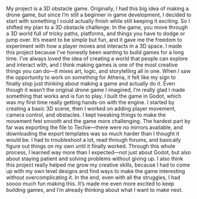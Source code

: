 My project is a 3D obstacle game. Originally, I had this big idea of making a drone game, but since I’m still a beginner in game development, I decided to start with something I could actually finish while still keeping it exciting. So I shifted my plan to a 3D obstacle challenge. In the game, you move through a 3D world full of tricky paths, platforms, and things you have to dodge or jump over. It’s meant to be simple but fun, and it gave me the freedom to experiment with how a player moves and interacts in a 3D space.
I made this project because I’ve honestly been wanting to build games for a long time. I’ve always loved the idea of creating a world that people can explore and interact with, and I think making games is one of the most creative things you can do—it mixes art, logic, and storytelling all in one. When I saw the opportunity to work on something for Athena, it felt like my sign to finally stop just thinking about making a game and actually do it. Even though it wasn’t the original drone game I imagined, I’m really glad I made something that works and is fun to play.
I built the game in Godot, which was my first time really getting hands-on with the engine. I started by creating a basic 3D scene, then I worked on adding player movement, camera control, and obstacles. I kept tweaking things to make the movement feel smooth and the game more challenging. The hardest part by far was exporting the file to Techie—there were no mirrors available, and downloading the export templates was so much harder than I thought it would be. I had to troubleshoot a lot, read through forums, and basically figure out things on my own until it finally worked.
Through this whole process, I learned way more than I expected—not just about Godot, but also about staying patient and solving problems without giving up. I also think this project really helped me grow my creative skills, because I had to come up with my own level designs and find ways to make the game interesting without overcomplicating it. In the end, even with all the struggles, I had soooo much fun making this. It’s made me even more excited to keep building games, and I’m already thinking about what I want to make next.
